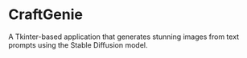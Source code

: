 # CraftGenie
A Tkinter-based application that generates stunning images from text prompts using the Stable Diffusion model.
